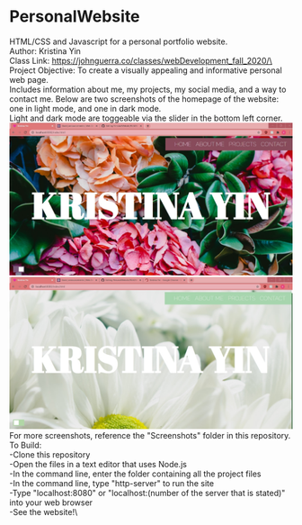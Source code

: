 # PersonalWebsite
HTML/CSS and Javascript for a personal portfolio website.\
Author: Kristina Yin\
Class Link: https://johnguerra.co/classes/webDevelopment_fall_2020/\
Project Objective: To create a visually appealing and informative personal web page.\
Includes information about me, my projects, my social media, and a way to contact me.
Below are two screenshots of the homepage of the website: one in light mode, and one in dark mode.\
Light and dark mode are toggeable via the slider in the bottom left corner. \
![ScreenShot](/Screenshots/screenshot0.jpg)
![ScreenShot](/Screenshots/screenshot1.jpg)
For more screenshots, reference the "Screenshots" folder in this repository.\
To Build: \
-Clone this repository\
-Open the files in a text editor that uses Node.js \
-In the command line, enter the folder containing all the project files\
-In the command line, type "http-server" to run the site\
-Type "localhost:8080" or "localhost:(number of the server that is stated)" into your web browser\
-See the website!\

